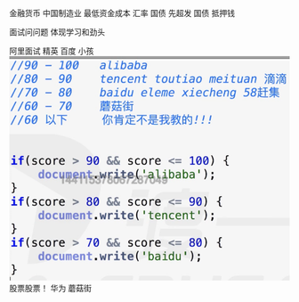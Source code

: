 金融货币
中国制造业
最低资金成本
汇率 国债 
先超发
国债 抵押钱

面试问问题 体现学习和劲头

阿里面试 精英
百度 小孩
![](2023-03-22-01-10-31.png)
股票股票！
华为
蘑菇街